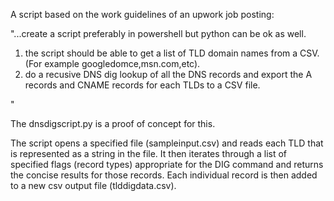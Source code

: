 A script based on the work guidelines of an upwork job posting:

"...create a script preferably in powershell but python can be ok as well.

1. the script should be able to get a list of TLD domain names from a CSV. (For example googledomce,msn.com,etc).
2. do a recusive DNS dig lookup of all the DNS records and export the A records and CNAME records for each TLDs to a CSV file.

"

The dnsdigscript.py is a proof of concept for this.

The script opens a specified file (sampleinput.csv) and reads each TLD that is represented as a string in the file. It then iterates through a list of specified flags (record types) appropriate for the DIG command and returns the concise results for those records. Each individual record is then added to a new csv output file (tlddigdata.csv).
